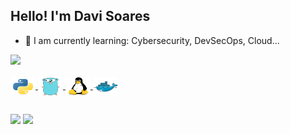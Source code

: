 ## Hello! I'm Davi Soares

- 🌱 I am currently learning: Cybersecurity, DevSecOps, Cloud...

<div>
<a href="https://github.com/eduxcode">
<img height="180em" src="https://github-readme-stats.vercel.app/api?username=eduxcode&theme=vue-dark&show_icons=true">
</div>

  <div style="display: inline_block"><br>
  <img align="center" alt="Edu-Python" height="30" width="40" src="https://raw.githubusercontent.com/devicons/devicon/master/icons/python/python-original.svg">
  <img align="center" alt="Edu-Golang" height="30" width="40" src="https://raw.githubusercontent.com/devicons/devicon/master/icons/go/go-original.svg">
  <img align="center" alt="Edu-Linux" height="30" width="40" src="https://raw.githubusercontent.com/devicons/devicon/master/icons/linux/linux-original.svg">
  <img align="center" alt="Edu-Docker" height="30" width="40" src="https://raw.githubusercontent.com/devicons/devicon/master/icons/docker/docker-original.svg">
  
  
    
</div>
  
  ##
 
<div> 
  <a href = "https://eduxcode@outlook.com"><img src="https://img.shields.io/badge/-Email-%23333?style=for-the-badge&logo=gmail&logoColor=white" target="_blank"></a>
  <a href="https://www.linkedin.com/in/davicode/" target="_blank"><img src="https://img.shields.io/badge/-LinkedIn-%230077B5?style=for-the-badge&logo=linkedin&logoColor=white" target="_blank"></a> 
</div>

